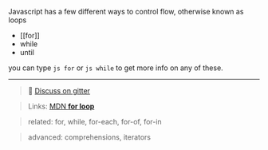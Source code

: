 Javascript has a few different ways to control flow, otherwise known as loops

- [[for]]
- while
- until

you can type `js for` or `js while` to get more info on any of these.

----
> :speech_balloon: [Discuss on gitter](https://gitter.im/bothelp/JS-Basics)

> Links: [MDN **for loop**](https://developer.mozilla.org/en-US/docs/Web/JavaScript/Reference/Statements/for)

> related: for, while, for-each, for-of, for-in

> advanced: comprehensions, iterators
